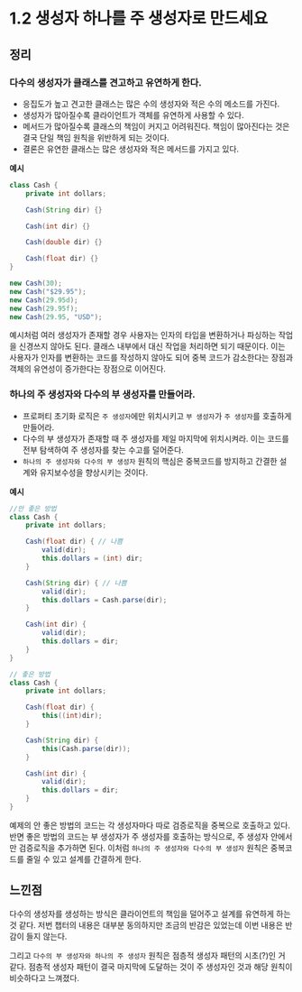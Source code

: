 # 1.2 생성자 하나를 주 생성자로 만드세요

## 정리

### 다수의 생성자가 클래스를 견고하고 유연하게 한다.

- 응집도가 높고 견고한 클래스는 많은 수의 생성자와 적은 수의 메소드를 가진다.
- 생성자가 많아질수록 클라이언트가 객체를 유연하게 사용할 수 있다.
- 메서드가 많아질수록 클래스의 책임이 커지고 어려워진다. 책임이 많아진다는 것은 결국 단일 책임 원칙을 위반하게 되는 것이다.
- 결론은 유연한 클래스는 많은 생성자와 적은 메서드를 가지고 있다.

**예시**

```java
class Cash {
	private int dollars;

	Cash(String dir) {}

	Cash(int dir) {}

	Cash(double dir) {}

	Cash(float dir) {}
}

new Cash(30);
new Cash("$29.95");
new Cash(29.95d);
new Cash(29.95f);
new Cash(29.95, "USD");
```

예시처럼 여러 생성자가 존재할 경우 사용자는 인자의 타입을 변환하거나 파싱하는 작업을 신경쓰지 않아도 된다. 클래스 내부에서 대신 작업을 처리하면 되기 때문이다. 이는 사용자가 인자를 변환하는 코드를 작성하지 않아도 되어 중복 코드가 감소한다는 장점과 객체의 유연성이 증가한다는 장점으로 이어진다.

### 하나의 주 생성자와 다수의 부 생성자를 만들어라.

- 프로퍼티 초기화 로직은 `주 생성자`에만 위치시키고 `부 생성자`가 `주 생성자`를 호출하게 만들어라.
- 다수의 부 생성자가 존재할 때 주 생성자를 제일 마지막에 위치시켜라. 이는 코드를 전부 탐색하여 주 생성자를 찾는 수고를 덜어준다.
- `하나의 주 생성자와 다수의 부 생성자` 원칙의 핵심은 중복코드를 방지하고 간결한 설계와 유지보수성을 향상시키는 것이다.

**예시**

```java
//안 좋은 방법
class Cash {
	private int dollars;

	Cash(float dir) { // 나쁨
		valid(dir);
		this.dollars = (int) dir;
	}

	Cash(String dir) { // 나쁨
		valid(dir);
		this.dollars = Cash.parse(dir);
	}

	Cash(int dir) {
		valid(dir);
		this.dollars = dir;
	}
}

// 좋은 방법
class Cash {
	private int dollars;

	Cash(float dir) { 
		this((int)dir);
	}

	Cash(String dir) { 
		this(Cash.parse(dir));
	}

	Cash(int dir) {
		valid(dir);		
		this.dollars = dir;
	}
}
```

예제의 안 좋은 방법의 코드는 각 생성자마다 따로 검증로직을 중복으로 호출하고 있다. 반면 좋은 방법의 코드는 부 생성자가 주 생성자를 호출하는 방식으로, 주 생성자 안에서만 검증로직을 추가하면 된다. 이처럼  `하나의 주 생성자와 다수의 부 생성자` 원칙은 중복코드를 줄일 수 있고 설계를 간결하게 한다.

## 느낀점

다수의 생성자를 생성하는 방식은 클라이언트의 책임을 덜어주고 설계를 유연하게 하는 것 같다. 저번 챕터의 내용은 대부분 동의하지만 조금의 반감은 있었는데 이번 내용은 반감이 들지 않는다.

그리고 `다수의 부 생성자와 하나의 주 생성자` 원칙은 점층적 생성자 패턴의 시초(?)인 거 같다. 점층적 생성자 패턴이 결국 마지막에 도달하는 것이 주 생성자인 것과  해당 원칙이 비슷하다고 느껴졌다.